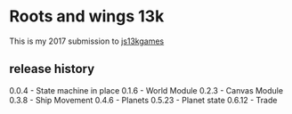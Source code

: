 # Roots and wings 13k

This is my 2017 submission to [js13kgames](http://js13kgames.com/)

## release history

0.0.4 - State machine in place
0.1.6 - World Module
0.2.3 - Canvas Module
0.3.8 - Ship Movement
0.4.6 - Planets
0.5.23 - Planet state
0.6.12 - Trade